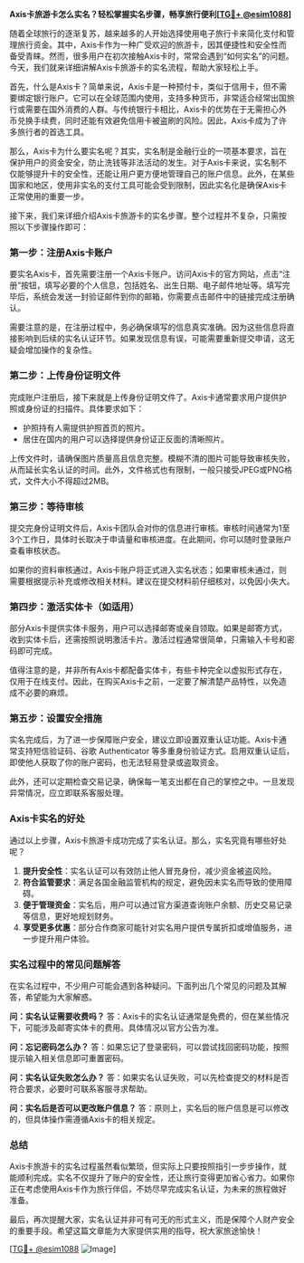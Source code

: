 **Axis卡旅游卡怎么实名？轻松掌握实名步骤，畅享旅行便利[[TG💪+ @esim1088](https://t.me/s/esim1088)]**

随着全球旅行的逐渐复苏，越来越多的人开始选择使用电子旅行卡来简化支付和管理旅行资金。其中，Axis卡作为一种广受欢迎的旅游卡，因其便捷性和安全性而备受青睐。然而，很多用户在初次接触Axis卡时，常常会遇到“如何实名”的问题。今天，我们就来详细讲解Axis卡旅游卡的实名流程，帮助大家轻松上手。

首先，什么是Axis卡？简单来说，Axis卡是一种预付卡，类似于信用卡，但不需要绑定银行账户。它可以在全球范围内使用，支持多种货币，非常适合经常出国旅行或需要在国外消费的人群。与传统银行卡相比，Axis卡的优势在于无需担心外币兑换手续费，同时还能有效避免信用卡被盗刷的风险。因此，Axis卡成为了许多旅行者的首选工具。

那么，Axis卡为什么要实名呢？其实，实名制是金融行业的一项基本要求，旨在保护用户的资金安全，防止洗钱等非法活动的发生。对于Axis卡来说，实名制不仅能够提升卡的安全性，还能让用户更方便地管理自己的账户信息。此外，在某些国家和地区，使用非实名的支付工具可能会受到限制，因此实名化是确保Axis卡正常使用的重要一步。

接下来，我们来详细介绍Axis卡旅游卡的实名步骤。整个过程并不复杂，只需按照以下步骤操作即可：

### 第一步：注册Axis卡账户

要实名Axis卡，首先需要注册一个Axis卡账户。访问Axis卡的官方网站，点击“注册”按钮，填写必要的个人信息，包括姓名、出生日期、电子邮件地址等。填写完毕后，系统会发送一封验证邮件到你的邮箱，你需要点击邮件中的链接完成注册确认。

需要注意的是，在注册过程中，务必确保填写的信息真实准确。因为这些信息将直接影响到后续的实名认证环节。如果发现信息有误，可能需要重新提交申请，这无疑会增加操作的复杂性。

### 第二步：上传身份证明文件

完成账户注册后，接下来就是上传身份证明文件了。Axis卡通常要求用户提供护照或身份证的扫描件。具体要求如下：

- 护照持有人需提供护照首页的照片。
- 居住在国内的用户可以选择提供身份证正反面的清晰照片。

上传文件时，请确保图片质量高且信息完整。模糊不清的图片可能导致审核失败，从而延长实名认证的时间。此外，文件格式也有限制，一般只接受JPEG或PNG格式，文件大小不得超过2MB。

### 第三步：等待审核

提交完身份证明文件后，Axis卡团队会对你的信息进行审核。审核时间通常为1至3个工作日，具体时长取决于申请量和审核进度。在此期间，你可以随时登录账户查看审核状态。

如果你的资料审核通过，Axis卡账户将正式进入实名状态；如果审核未通过，则需要根据提示补充或修改相关材料。建议在提交材料前仔细核对，以免因小失大。

### 第四步：激活实体卡（如适用）

部分Axis卡提供实体卡服务，用户可以选择邮寄或亲自领取。如果是邮寄方式，收到实体卡后，还需按照说明激活卡片。激活过程通常很简单，只需输入卡号和密码即可完成。

值得注意的是，并非所有Axis卡都配备实体卡，有些卡种完全以虚拟形式存在，仅用于在线支付。因此，在购买Axis卡之前，一定要了解清楚产品特性，以免造成不必要的麻烦。

### 第五步：设置安全措施

实名完成后，为了进一步保障账户安全，建议立即设置双重认证功能。Axis卡通常支持短信验证码、谷歌 Authenticator 等多重身份验证方式。启用双重认证后，即使他人获取了你的账户密码，也无法轻易登录或盗取资金。

此外，还可以定期检查交易记录，确保每一笔支出都在自己的掌控之中。一旦发现异常情况，应立即联系客服处理。

### Axis卡实名的好处

通过以上步骤，Axis卡旅游卡成功完成了实名认证。那么，实名究竟有哪些好处呢？

1. **提升安全性**：实名认证可以有效防止他人冒充身份，减少资金被盗风险。
2. **符合监管要求**：满足各国金融监管机构的规定，避免因未实名而导致的使用障碍。
3. **便于管理资金**：实名后，用户可以通过官方渠道查询账户余额、历史交易记录等信息，更好地规划财务。
4. **享受更多优惠**：部分合作商家可能针对实名用户提供专属折扣或增值服务，进一步提升用户体验。

### 实名过程中的常见问题解答

在实名过程中，不少用户可能会遇到各种疑问。下面列出几个常见的问题及其解答，希望能为大家解惑。

**问：实名认证需要收费吗？**
答：Axis卡的实名认证通常是免费的，但在某些情况下，可能涉及邮寄实体卡的费用。具体情况以官方公告为准。

**问：忘记密码怎么办？**
答：如果忘记了登录密码，可以尝试找回密码功能，按照提示输入相关信息即可重置密码。

**问：实名认证失败怎么办？**
答：如果实名认证失败，可以先检查提交的材料是否符合要求，必要时可联系客服寻求帮助。

**问：实名后是否可以更改账户信息？**
答：原则上，实名后的账户信息是可以修改的，但具体操作需遵循Axis卡的相关规定。

### 总结

Axis卡旅游卡的实名过程虽然看似繁琐，但实际上只要按照指引一步步操作，就能顺利完成。实名不仅提升了账户的安全性，还让旅行变得更加省心省力。如果你正在考虑使用Axis卡作为旅行伴侣，不妨尽早完成实名认证，为未来的旅程做好准备。

最后，再次提醒大家，实名认证并非可有可无的形式主义，而是保障个人财产安全的重要手段。希望这篇文章能为大家提供实用的指导，祝大家旅途愉快！

[[TG💪+ @esim1088](https://t.me/s/esim1088) ![Image](https://i.postimg.cc/4NQfJmqS/Snipaste-2025-05-13-00-14-12.png)]